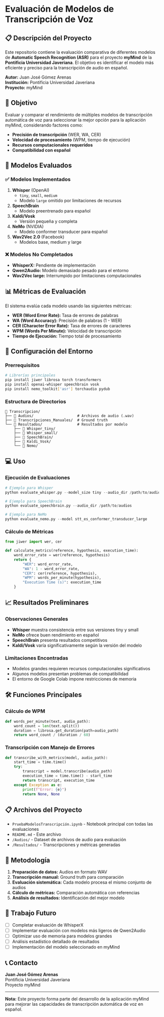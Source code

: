 # Evaluación de Modelos de Transcripción de Voz

## 📋 Descripción del Proyecto

Este repositorio contiene la evaluación comparativa de diferentes modelos de **Automatic Speech Recognition (ASR)** para el proyecto **myMind** de la **Pontificia Universidad Javeriana**. El objetivo es identificar el modelo más eficiente y preciso para la transcripción de audio en español.

**Autor:** Juan José Gómez Arenas  
**Institución:** Pontificia Universidad Javeriana  
**Proyecto:** myMind

## 🎯 Objetivo

Evaluar y comparar el rendimiento de múltiples modelos de transcripción automática de voz para seleccionar la mejor opción para la aplicación myMind, considerando factores como:

- **Precisión de transcripción** (WER, WA, CER)
- **Velocidad de procesamiento** (WPM, tiempo de ejecución)
- **Recursos computacionales requeridos**
- **Compatibilidad con español**

## 🔧 Modelos Evaluados

### ✅ Modelos Implementados
1. **Whisper** (OpenAI)
   - `tiny`, `small`, `medium`
   - Modelo `large` omitido por limitaciones de recursos
2. **SpeechBrain**
   - Modelo preentrenado para español
3. **Kaldi/Vosk**
   - Versión pequeña y completa
4. **NeMo** (NVIDIA)
   - Modelo conformer transducer para español
5. **Wav2Vec 2.0** (Facebook)
   - Modelos base, medium y large

### ❌ Modelos No Completados
- **WhisperX:** Pendiente de implementación
- **Qwen2Audio:** Modelo demasiado pesado para el entorno
- **Wav2Vec large:** Interrumpido por limitaciones computacionales

## 📊 Métricas de Evaluación

El sistema evalúa cada modelo usando las siguientes métricas:

- **WER (Word Error Rate):** Tasa de errores de palabras
- **WA (Word Accuracy):** Precisión de palabras (1 - WER)
- **CER (Character Error Rate):** Tasa de errores de caracteres
- **WPM (Words Per Minute):** Velocidad de transcripción
- **Tiempo de Ejecución:** Tiempo total de procesamiento

## 🚀 Configuración del Entorno

### Prerrequisitos
```bash
# Librerías principales
pip install jiwer librosa torch transformers
pip install openai-whisper speechbrain vosk
pip install nemo_toolkit['asr'] torchaudio pydub
```

### Estructura de Directorios
```
📁 Transcripcion/
├── 📁 Audios/                    # Archivos de audio (.wav)
├── 📁 Transcripciones_Manuales/  # Ground truth
└── 📁 Resultados/                # Resultados por modelo
    ├── 📁 Whisper_tiny/
    ├── 📁 Whisper_small/
    ├── 📁 SpeechBrain/
    ├── 📁 Kaldi_Vosk/
    └── 📁 Nemo/
```

## 💻 Uso

### Ejecución de Evaluaciones
```python
# Ejemplo para Whisper
python evaluate_whisper.py --model_size tiny --audio_dir /path/to/audios

# Ejemplo para SpeechBrain
python evaluate_speechbrain.py --audio_dir /path/to/audios

# Ejemplo para NeMo
python evaluate_nemo.py --model stt_es_conformer_transducer_large
```

### Cálculo de Métricas
```python
from jiwer import wer, cer

def calculate_metrics(reference, hypothesis, execution_time):
    word_error_rate = wer(reference, hypothesis)
    return {
        "WER": word_error_rate,
        "WA": 1 - word_error_rate,
        "CER": cer(reference, hypothesis),
        "WPM": words_per_minute(hypothesis),
        "Execution Time (s)": execution_time
    }
```

## 📈 Resultados Preliminares

### Observaciones Generales
- **Whisper** muestra consistencia entre sus versiones tiny y small
- **NeMo** ofrece buen rendimiento en español
- **SpeechBrain** presenta resultados competitivos
- **Kaldi/Vosk** varía significativamente según la versión del modelo

### Limitaciones Encontradas
- Modelos grandes requieren recursos computacionales significativos
- Algunos modelos presentan problemas de compatibilidad
- El entorno de Google Colab impone restricciones de memoria

## 🛠️ Funciones Principales

### Cálculo de WPM
```python
def words_per_minute(text, audio_path):
    word_count = len(text.split())
    duration = librosa.get_duration(path=audio_path)
    return word_count / (duration / 60)
```

### Transcripción con Manejo de Errores
```python
def transcribe_with_metrics(model, audio_path):
    start_time = time.time()
    try:
        transcript = model.transcribe(audio_path)
        execution_time = time.time() - start_time
        return transcript, execution_time
    except Exception as e:
        print(f"Error: {e}")
        return None, None
```

## 📋 Archivos del Proyecto

- `PruebaModelosTranscripción.ipynb` - Notebook principal con todas las evaluaciones
- `README.md` - Este archivo
- `/Audios/` - Dataset de archivos de audio para evaluación
- `/Resultados/` - Transcripciones y métricas generadas

## 🔬 Metodología

1. **Preparación de datos:** Audios en formato WAV
2. **Transcripción manual:** Ground truth para comparación
3. **Evaluación sistemática:** Cada modelo procesa el mismo conjunto de audios
4. **Cálculo de métricas:** Comparación automática con referencias
5. **Análisis de resultados:** Identificación del mejor modelo

## 🚧 Trabajo Futuro

- [ ] Completar evaluación de WhisperX
- [ ] Implementar evaluación con modelos más ligeros de Qwen2Audio
- [ ] Optimizar uso de memoria para modelos grandes
- [ ] Análisis estadístico detallado de resultados
- [ ] Implementación del modelo seleccionado en myMind

## 📞 Contacto

**Juan José Gómez Arenas**  
Pontificia Universidad Javeriana  
Proyecto myMind

---

**Nota:** Este proyecto forma parte del desarrollo de la aplicación myMind para mejorar las capacidades de transcripción automática de voz en español.
